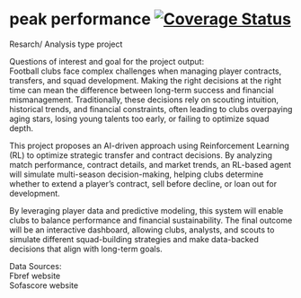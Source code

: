 # peak performance [![Coverage Status](https://coveralls.io/repos/github/akshan-main/peakperformance/badge.svg?branch=main)](https://coveralls.io/github/akshan-main/peakperformance?branch=main)

Resarch/ Analysis type project

Questions of interest and goal for the project output: <br>
Football clubs face complex challenges when managing player contracts, transfers, and squad development. Making the right decisions at the right time can mean the difference between long-term success and financial mismanagement. Traditionally, these decisions rely on scouting intuition, historical trends, and financial constraints, often leading to clubs overpaying aging stars, losing young talents too early, or failing to optimize squad depth.

This project proposes an AI-driven approach using Reinforcement Learning (RL) to optimize strategic transfer and contract decisions. By analyzing match performance, contract details, and market trends, an RL-based agent will simulate multi-season decision-making, helping clubs determine whether to extend a player’s contract, sell before decline, or loan out for development.

By leveraging player data and predictive modeling, this system will enable clubs to balance performance and financial sustainability. The final outcome will be an interactive dashboard, allowing clubs, analysts, and scouts to simulate different squad-building strategies and make data-backed decisions that align with long-term goals.

Data Sources:   
Fbref website  
Sofascore website
